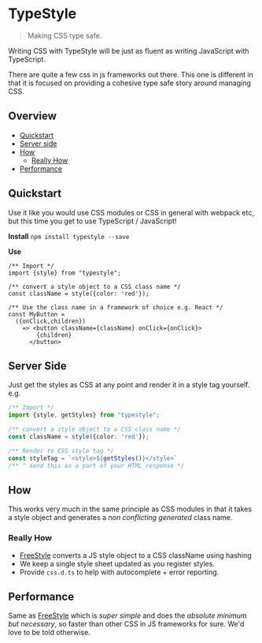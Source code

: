 # TypeStyle

> Making CSS type safe.

Writing CSS with TypeStyle will be just as fluent as writing JavaScript with TypeScript.

There are quite a few css in js frameworks out there. This one is different in that it is focused on providing a cohesive type safe story around managing CSS.

## Overview

* [Quickstart](#quickstart)
* [Server side](#servers-side)
* [How](#how)
  * [Really How](#really-how)
* [Performance](#performance)

## Quickstart

Use it like you would use CSS modules or CSS in general with webpack etc, but this time you get to use TypeScript / JavaScript!

**Install**
`npm install typestyle --save`  

**Use**
```tsx
/** Import */
import {style} from "typestyle";

/** convert a style object to a CSS class name */
const className = style({color: 'red'});

/** Use the class name in a framework of choice e.g. React */
const MyButton = 
  ({onClick,children})
    => <button className={className} onClick={onClick}>
        {children}
      </button>
```

## Server Side

Just get the styles as CSS at any point and render it in a style tag yourself. e.g. 

```ts
/** Import */
import {style, getStyles} from "typestyle";

/** convert a style object to a CSS class name */
const className = style({color: 'red'});

/** Render to CSS style tag */
const styleTag = `<style>${getStyles()}</style>`
/** ^ send this as a part of your HTML response */
```

## How
This works very much in the same principle as CSS modules in that it takes a style object and generates a *non conflicting generated* class name.

### Really How
* [FreeStyle][free-style] converts a JS style object to a CSS className using hashing
* We keep a single style sheet updated as you register styles.
* Provide `css.d.ts` to help with autocomplete + error reporting.

## Performance
Same as [FreeStyle][free-style] which is *super simple* and does the *absolute minimum but necessary*, so faster than other CSS in JS frameworks for sure. We'd love to be told otherwise.

[free-style]:https://github.com/blakeembrey/free-style
